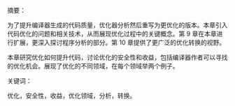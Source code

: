 摘要：

为了提升编译器生成的代码质量，优化器分析然后重写为更优化的版本。本章引入代码优化的问题和相关技术，从而展现优化过程中的关键概念。第 9 章在本章进行扩展，更深入探讨程序分析的部分。第 10 章提供了更广泛的优化转换的视野。

本章研究优化如何提升代码，讨论优化的安全性和收益，包括编译器作者可以寻找的优化机会。展现了优化的不同领域，在每个领域举两个例子。



关键词：

优化，安全性，收益，优化领域，分析，转换。